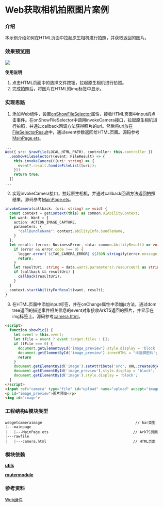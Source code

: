 
# Web获取相机拍照图片案例

### 介绍

本示例介绍如何在HTML页面中拉起原生相机进行拍照，并获取返回的图片。

### 效果预览图

![](../../product/entry/src/main/resources/base/media/web_get_camera_image.gif)

**使用说明**
1. 点击HTML页面中的选择文件按钮，拉起原生相机进行拍照。
2. 完成拍照后，将图片在HTML的img标签中显示。

### 实现思路
1. 添加Web组件，设置[onShowFileSelector](https://developer.huawei.com/consumer/cn/doc/harmonyos-references/ts-basic-components-web-0000001860247877#ZH-CN_TOPIC_0000001860247877__onshowfileselector9)属性，接收HTML页面中input的点击事件。在onShowFileSelector中调用invokeCamera接口，拉起原生相机进行拍照，并通过callback回调方法获得照片的uri。然后将uri放在[FileSelectorResult](https://developer.huawei.com/consumer/cn/doc/harmonyos-references/ts-basic-components-web-0000001860247877#ZH-CN_TOPIC_0000001860247877__fileselectorresult9)中，通过event参数返回给HTML页面。源码参考[MainPage.ets](./src/main/ets/components/mainpage/MainPage.ets)。

```ts
...
Web({ src: $rawfile(LOCAL_HTML_PATH), controller: this.controller })
  .onShowFileSelector((event: FileResult) => { 
    this.invokeCamera(((uri: string) => {
      event?.result.handleFileList([uri]);
    }))
    return true;
  })
...
```

2. 实现invokeCamera接口，拉起原生相机，并通过callback回调方法返回拍照结果。源码参考[MainPage.ets](./src/main/ets/components/mainpage/MainPage.ets)。

```ts
invokeCamera(callback: (uri: string) => void) {
  const context = getContext(this) as common.UIAbilityContext;
  let want: Want = {
    action: ACTION_IMAGE_CAPTURE,
    parameters: {
      "callBundleName": context.abilityInfo.bundleName,
    }
  };
  let result: (error: BusinessError, data: common.AbilityResult) => void = (error: BusinessError, data: common.AbilityResult) => {
    if (error && error.code !== 0) {
      logger.error(`${TAG_CAMERA_ERROR} ${JSON.stringify(error.message)}`);
      return;
    }
    let resultUri: string = data.want?.parameters?.resourceUri as string;
    if (callback && resultUri) {
      callback(resultUri);
    }
  }
  context.startAbilityForResult(want, result);
}
```
3. 在HTML页面中添加input标签，并在onChange属性中添加js方法，通过dom tree返回的描述事件相关信息的event对象接收ArkTS返回的照片，并显示在img标签上。源码参考[camera.html](./src/main/resources/rawfile/camera.html)。
```html
<script>
  function showPic() {
    let event = this.event;
    let tFile = event ? event.target.files : [];
    if (tFile === 0) {
      document.getElementById('image_preview').style.display = 'block';
      document.getElementById('image_preview').innerHTML = "未选择图片";
      return
    }
    document.getElementById('image').setAttribute('src', URL.createObjectURL(tFile[0]));
    document.getElementById('image_preview').style.display = 'block';
    document.getElementById('image').style.display = 'block';
  }
</script>
<input ref="camera" type="file" id="upload" name="upload" accept="image/*" capture="upload" onchange="showPic()" />
<p id="image_preview">图片预览</p>
<img id="image">
```
### 工程结构&模块类型

   ```
   webgetcameraimage                                           // har类型
   |---mainpage
   |   |---MainPage.ets                                       // ArkTS页面
   |---rawfile
   |   |---camera.html                                        // HTML页面
   ```

### 模块依赖

[**utils**](../../common/utils)

[**routermodule**](../routermodule)

### 参考资料

[Web组件](https://developer.huawei.com/consumer/cn/doc/harmonyos-references/ts-basic-components-web-0000001860247877#ZH-CN_TOPIC_0000001860247877__onshowfileselector9)
